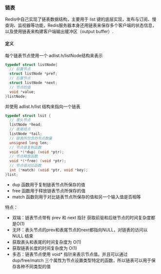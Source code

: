 ### 链表
Redis中自己实现了链表数据结构，主要用于 list 键的底层实现，发布与订阅、慢查询、监视器等功能，Redis服务器本身还用链表来保存多个客户端的状态信息，
以及使用链表来构建客户端输出缓冲区（output buffer）.

#### 定义
每个链表节点使用一个 adlist.h/listNode结构来表示

```C
typedef struct listNode{
  // 前置节点
  struct listNode *pref;
  // 后置节点
  struct listNode *next;
  // 节点的值
  void *value;
}listNode;
```

并使用 adlist.h/list 结构来指向一个链表

```C
typedef struct lsit {
  // 表头节点
  listNode *head;
  // 表尾结点
  listNode *tail;
  // 链表所包含的节点数量
  unsigned long len;
  // 节点值复制函数
  void *(*dup) (void *ptr);
  // 节点释放函数
  void *(*free) (void *ptr);
  // 节点值对比函数
  int (*match) (void *ptr, void *key);
}list;
```

* dup 函数用于复制链表节点所保存的值
* free 函数用于释放链表节点所保存的值
* match 函数则用于对比链表节点所保存的值和另一个输入值是否相等

特点：

* 双端：链表节点带有 prev 和 next 指针 获取前驱和后继节点的时间复杂度都是O(1)
* 无环：表头节点的prev和表尾节点的next都指向NULL，对链表的访问以 NULL 结束
* 获取表头和表尾的时间复杂度为 O(1)
* 获取链表长度的时间复杂度为 O(1)
* 多态：链表节点使用 void* 指针来表示节点值。并且可以通过 dup/free/match 三个属性为节点设置类型特定的函数，所以链表可以用于保存各种不同类型的值

